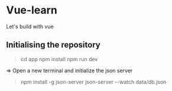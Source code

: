 # Vue-learn
Let's build with vue

## Initialising the repository
> cd app
> npm install
> npm run dev

=> Open a new terminal and initialize the json server
> npm install -g json-server
> json-server --watch data/db.json
